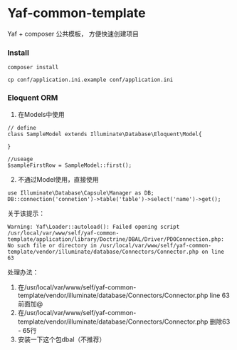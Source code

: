 # Yaf-common-template
Yaf + composer 公共模板， 方便快速创建项目

### Install

```
composer install

cp conf/application.ini.example conf/application.ini
```

### Eloquent ORM
1. 在Models中使用
```
// define
class SampleModel extends Illuminate\Database\Eloquent\Model{

}

//useage
$sampleFirstRow = SampleModel::first();
```
2. 不通过Model使用，直接使用
```
use Illuminate\Database\Capsule\Manager as DB;
DB::connection('connetion')->table('table')->select('name')->get();
```

关于该提示：
```
Warning: Yaf\Loader::autoload(): Failed opening script /usr/local/var/www/self/yaf-common-template/application/library/Doctrine/DBAL/Driver/PDOConnection.php: No such file or directory in /usr/local/var/www/self/yaf-common-template/vendor/illuminate/database/Connectors/Connector.php on line 63
```
处理办法：
1. 在/usr/local/var/www/self/yaf-common-template/vendor/illuminate/database/Connectors/Connector.php line 63 前面加@
2. 在/usr/local/var/www/self/yaf-common-template/vendor/illuminate/database/Connectors/Connector.php 删除63 - 65行
3. 安装一下这个包dbal（不推荐）